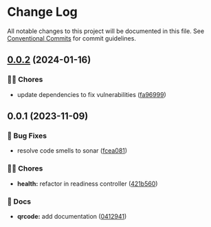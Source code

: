 # Change Log

All notable changes to this project will be documented in this file.
See [Conventional Commits](https://conventionalcommits.org) for commit guidelines.

## [0.0.2](https://github.com/tresdoce/tresdoce-nestjs-toolkit/compare/@tresdoce-nestjs-toolkit/qrcode@0.0.1...@tresdoce-nestjs-toolkit/qrcode@0.0.2) (2024-01-16)

### 👨‍💻 Chores

- update dependencies to fix vulnerabilities ([fa96999](https://github.com/tresdoce/tresdoce-nestjs-toolkit/commit/fa969992ec1c3e8b18c5958e00d7cea40bafe3de))

## 0.0.1 (2023-11-09)

### 🐛 Bug Fixes

- resolve code smells to sonar ([fcea081](https://github.com/tresdoce/tresdoce-nestjs-toolkit/commit/fcea081cc6c2a4c5df38313383f898baf2414bc7))

### 👨‍💻 Chores

- **health:** refactor in readiness controller ([421b560](https://github.com/tresdoce/tresdoce-nestjs-toolkit/commit/421b5604371bd16573e28a774b496c6f9f0028bd))

### 📝 Docs

- **qrcode:** add documentation ([0412941](https://github.com/tresdoce/tresdoce-nestjs-toolkit/commit/0412941640ca7b88a923e98ec1da69b217b68d2c))
